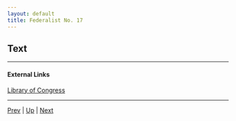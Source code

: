 ```yaml
---
layout: default
title: Federalist No. 17
---
```


## Text

---
#### External Links
[Library of Congress]()

---

[Prev](16.md) | [Up](README.md) | [Next](18.md)
